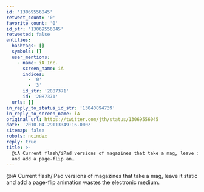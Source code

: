```yaml
---
id: '13069556045'
retweet_count: '0'
favorite_count: '0'
id_str: '13069556045'
retweeted: false
entities:
  hashtags: []
  symbols: []
  user_mentions:
    - name: iA Inc.
      screen_name: iA
      indices:
        - '0'
        - '3'
      id_str: '2087371'
      id: '2087371'
  urls: []
in_reply_to_status_id_str: '13040894739'
in_reply_to_screen_name: iA
original_url: https://twitter.com/jth/status/13069556045
date: '2010-04-29T13:49:16.000Z'
sitemap: false
robots: noindex
reply: true
title: >-
  @iA Current flash/iPad versions of magazines that take a mag, leave it static
  and add a page-flip an…
---
```


@iA Current flash/iPad versions of magazines that take a mag, leave it static and add a page-flip animation wastes the electronic medium.